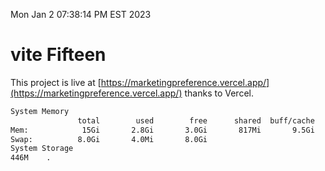 Mon Jan  2 07:38:14 PM EST 2023

# vite Fifteen


This project is live at [https://marketingpreference.vercel.app/](https://marketingpreference.vercel.app/) thanks to Vercel.

```bash
System Memory
               total        used        free      shared  buff/cache   available
Mem:            15Gi       2.8Gi       3.0Gi       817Mi       9.5Gi        11Gi
Swap:          8.0Gi       4.0Mi       8.0Gi
System Storage
446M	.
```
```bash
